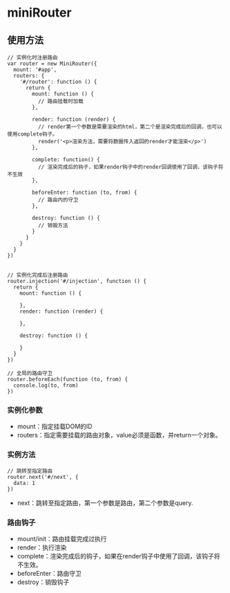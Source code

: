 # miniRouter


## 使用方法

```
// 实例化时注册路由
var router = new MiniRouter({
  mount: '#app',
  routers: {
    '#/router': function () {
      return {
        mount: function () {
          // 路由挂载时加载
        },

        render: function (render) {
          // render第一个参数是需要渲染的html，第二个是渲染完成后的回调，也可以使用complete钩子。
          render('<p>渲染方法，需要将数据传入返回的render才能渲染</p>')
        },

        complete: function() {
          // 渲染完成后的钩子，如果render钩子中的render回调使用了回调，该钩子将不生效
        },

        beforeEnter: function (to, from) {
          // 路由内的守卫
        },

        destroy: function () {
          // 销毁方法
        }
      }
    }
  }
})


// 实例化完成后注册路由
router.injection('#/injection', function () {
  return {
    mount: function () {

    },
    render: function (render) {

    },

    destroy: function () {

    }
  }
})

// 全局的路由守卫
router.beforeEach(function (to, from) {
  console.log(to, from)
})
```

### 实例化参数
- mount：指定挂载DOM的ID
- routers：指定需要挂载的路由对象，value必须是函数，并return一个对象。

### 实例方法
```
// 跳转至指定路由
router.next('#/next', {
  data: 1
})
```
- next：跳转至指定路由，第一个参数是路由，第二个参数是query.


### 路由钩子
- mount/init：路由挂载完成过执行
- render：执行渲染
- complete：渲染完成后的钩子，如果在render钩子中使用了回调，该钩子将不生效。
- beforeEnter：路由守卫
- destroy：销毁钩子